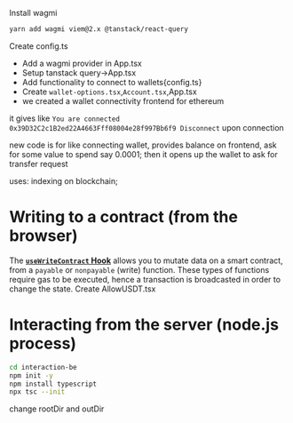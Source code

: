 Install wagmi

```bash
yarn add wagmi viem@2.x @tanstack/react-query
```

Create config.ts

- Add a wagmi provider in App.tsx
- Setup tanstack query->App.tsx
- Add functionality to connect to wallets{config.ts}
- Create `wallet-options.tsx`,`Account.tsx`,App.tsx
- we created a wallet connectivity frontend for ethereum

it gives like `You are connected 0x39D32C2c1B2ed22A4663Fff08004e28f997Bb6f9 Disconnect` upon connection

new code is for like connecting wallet, provides balance on frontend, ask for
some value to spend say 0.0001; then it opens up the wallet to ask for transfer
request

uses: indexing on blockchain;

# Writing to a contract (from the browser)

The [**`useWriteContract` Hook**](https://wagmi.sh/react/api/hooks/useWriteContract) allows you to mutate data on a smart contract, from a `payable` or `nonpayable` (write) function. These types of functions require gas to be executed, hence a transaction is broadcasted in order to change the state.
Create AllowUSDT.tsx

# Interacting from the server (node.js process)

```bash
cd interaction-be
npm init -y
npm install typescript
npx tsc --init
```

change rootDir and outDir

